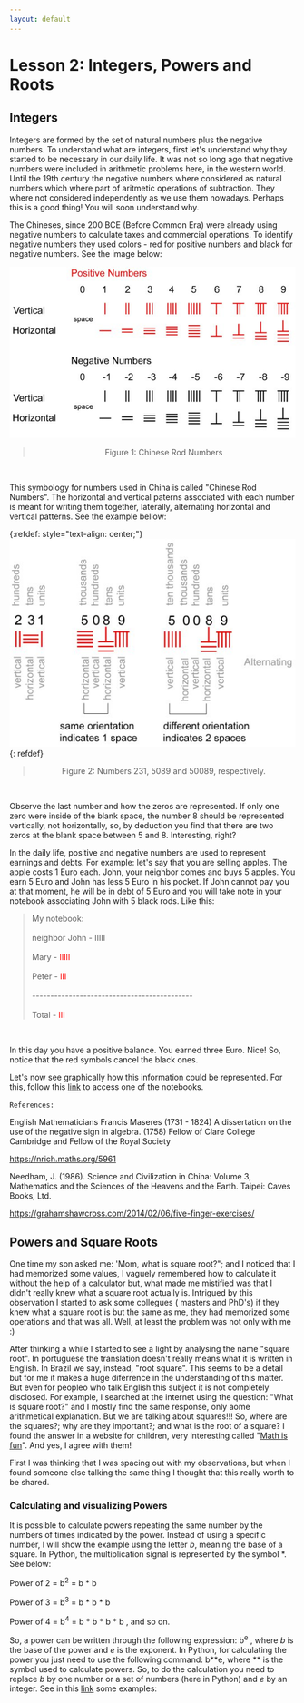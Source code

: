 ```yaml
---
layout: default
---
```


# Lesson 2: Integers, Powers and Roots

## Integers 

Integers are formed by the set of natural numbers plus the negative numbers. To understand what are integers, first let's understand why they started to be necessary in our daily life. It was not so long ago that negative numbers were included in arithmetic problems here, in the western world. Until the 19th century the negative numbers where considered as natural numbers which where part of aritmetic operations of subtraction. They where not considered independently as we use them nowadays. Perhaps this is a good thing! You will soon understand why. 

The Chineses, since 200 BCE (Before Common Era) were already using negative numbers to calculate taxes and commercial operations. To identify negative numbers they used colors - red for positive numbers and black for negative numbers. See the image below:

![](assets/imgs/rodnumbers.jpg)
> <center> Figure 1: Chinese Rod Numbers </center>
<br />

This symbology for numbers used in China is called "Chinese Rod Numbers". The horizontal and vertical paterns associated with each number is meant for writing them together, laterally, alternating horizontal and vertical patterns. See the example bellow:

{:refdef: style="text-align: center;"}
![image](assets/imgs/spaces1.jpg)
{: refdef}
> <center> Figure 2: Numbers 231, 5089 and 50089, respectively. </center>
<br />   


Observe the last number and how the zeros are represented. If only one zero were inside of the blank space, the number 8 should be represented vertically, not horizontally, so, by deduction you find that there are two zeros at the blank space between 5 and 8. Interesting, right? 

In the daily life, positive and negative numbers are used to represent earnings and debts. For example: let's say that you are selling apples. The apple costs 1 Euro each. John, your neighbor comes and buys 5 apples. You earn 5 Euro and John has less 5 Euro in his pocket. If John cannot pay you at that moment, he will be in debt of 5 Euro and you will take note in your notebook associating John with 5 black rods. Like this:

> My notebook:  <br />   
> neighbor John - IIIII  <br />   
> Mary - <font color="red">IIIII</font>  <br />   
> Peter - <font color="red">III</font>  <br />   
> --------------------------------------------<br />   
> Total - <font color="red">III</font>    
<br />    

In this day you have a positive balance. You earned three Euro. Nice! So, notice that the red symbols cancel the black ones.

Let's now see graphically how this information could be represented. For this, follow this [link](https://github.com/raquelsilva/programming_for_teens/blob/master/Integers.ipynb) to access one of the notebooks.

<code class="highlighter-rouge">References:</code>

English Mathematicians
Francis Maseres (1731 - 1824)
A dissertation on the use of the negative sign in algebra. (1758)
Fellow of Clare College Cambridge and Fellow of the Royal Society

https://nrich.maths.org/5961

Needham, J. (1986). Science and Civilization in China: Volume 3, Mathematics and the Sciences of the Heavens and the Earth. Taipei: Caves Books, Ltd.

https://grahamshawcross.com/2014/02/06/five-finger-exercises/


## Powers and Square Roots

One time my son asked me: 'Mom, what is square root?"; and I noticed that I had memorized some values, I vaguely remembered how to calculate it without the help of a calculator but, what made me mistified was that I didn't really knew what a square root actually is. Intrigued by this observation I started to ask some collegues ( masters and PhD's) if they knew what a square root is but the same as me, they had memorized some operations and that was all. Well, at least the problem was not only with me :)   

After thinking a while I started to see a light by analysing the name "square root". In portuguese the translation doesn't really means what it is written in English. In Brazil we say, instead, "root square". This seems to be a detail but for me it makes a huge diferrence in the understanding of this matter. But even for peopleo who talk English this subject it is not completely disclosed. For example, I searched at the internet using the question: "What is square root?" and I mostly find the same response, only aome arithmetical explanation. But we are talking about squares!!! So, where are the squares?; why are they important?; and what is the root of a square? I found the answer in a website for children, very interesting called "[Math is fun](https://www.mathsisfun.com/square-root.html)". And yes, I agree with them!   

First I was thinking that I was spacing out with my observations, but when I found someone else talking the same thing I thought that this really worth to be shared.

### Calculating and visualizing Powers

It is possible to calculate powers repeating the same number by the numbers of times indicated by the power. Instead of using a specific number, I will show the example using the letter <i>b</i>, meaning the base of a square. In Python, the multiplication signal is represented by the symbol *. See below:

<p>Power of  2  =  b<sup>2</sup>  =  b * b </p>
<p>Power of  3  =  b<sup>3</sup>  =  b * b * b </p>
<p>Power of  4  =  b<sup>4</sup>  =  b * b * b * b , and so on.</p>

So, a power can be written through the following expression:  b<sup>e</sup> , where  <i>b</i>  is the base of the power and  <i>e</i>  is the exponent. In Python, for calculating the power you just need to use the following command: b**e, where  **  is the symbol used to calculate powers. So, to do the calculation you need to replace  <i>b</i>  by one number or a set of numbers (here in Python) and  <i>e</i>  by an integer. See in this [link](https://github.com/raquelsilva/programming_for_teens/blob/master/Calculating_and_visualizing_powers.ipynb) some examples:


